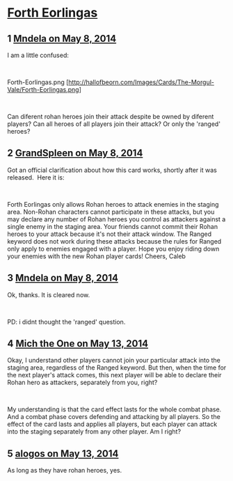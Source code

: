 # [Forth Eorlingas](https://community.fantasyflightgames.com/topic/105744-forth-eorlingas/)

## 1 [Mndela on May 8, 2014](https://community.fantasyflightgames.com/topic/105744-forth-eorlingas/?do=findComment&comment=1076233)

I am a little confused:

 

Forth-Eorlingas.png [http://hallofbeorn.com/Images/Cards/The-Morgul-Vale/Forth-Eorlingas.png]

 

Can diferent rohan heroes join their attack despite be owned by diferent players? Can all heroes of all players join their attack? Or only the 'ranged' heroes?

## 2 [GrandSpleen on May 8, 2014](https://community.fantasyflightgames.com/topic/105744-forth-eorlingas/?do=findComment&comment=1076506)

Got an official clarification about how this card works, shortly after it was released.  Here it is:

 

Forth Eorlingas only allows Rohan heroes to attack enemies in the staging area. Non-Rohan characters cannot participate in these attacks, but you may declare any number of Rohan heroes you control as attackers against a single enemy in the staging area. Your friends cannot commit their Rohan heroes to your attack because it's not their attack window. The Ranged keyword does not work during these attacks because the rules for Ranged only apply to enemies engaged with a player.
Hope you enjoy riding down your enemies with the new Rohan player cards!
Cheers,
Caleb

## 3 [Mndela on May 8, 2014](https://community.fantasyflightgames.com/topic/105744-forth-eorlingas/?do=findComment&comment=1076816)

Ok, thanks. It is cleared now.

 

PD: i didnt thought the 'ranged' question.

## 4 [Mich the One on May 13, 2014](https://community.fantasyflightgames.com/topic/105744-forth-eorlingas/?do=findComment&comment=1083232)

Okay, I understand other players cannot join your particular attack into the staging area, regardless of the Ranged keyword. But then, when the time for the next player's attack comes, this next player will be able to declare their Rohan hero as attackers, separately from you, right?

 

My understanding is that the card effect lasts for the whole combat phase. And a combat phase covers defending and attacking by all players. So the effect of the card lasts and applies all players, but each player can attack into the staging separately from any other player. Am I right?

## 5 [alogos on May 13, 2014](https://community.fantasyflightgames.com/topic/105744-forth-eorlingas/?do=findComment&comment=1083589)

As long as they have rohan heroes, yes.

